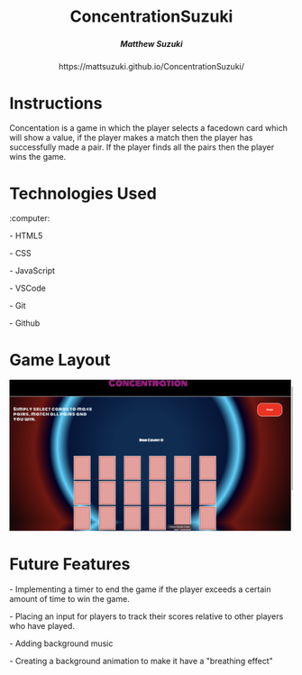 
<div align ="center">
   <h1>ConcentrationSuzuki </h1>
   <h3></h3>
   <h5> Matthew Suzuki </h5>https://mattsuzuki.github.io/ConcentrationSuzuki/                          
</div>

<h1> Instructions</h1>
<p>Concentation is a game in which the player selects a facedown card which will show a value, if the player makes a match then the player has successfully made a pair. If the player finds all the pairs then the player wins the game.</p>
<div> 
<h1>Technologies Used</h1>
:computer: 
<p>- HTML5
<p>- CSS 
<p>- JavaScript
<p>- VSCode
<p>- Git
<p>- Github

</div>
<div>
<h1>Game Layout</h1>
<img src= "imgs/gameboard.png">
</div>
<div>
<h1> Future Features </h1>
<p> - Implementing a timer to end the game if the player exceeds a certain amount of time to win the game. 

<p> - Placing an input for players to track their scores relative to other players who have played.

<p> - Adding background music 

<p> - Creating a background animation to make it have a "breathing effect"
</div>
